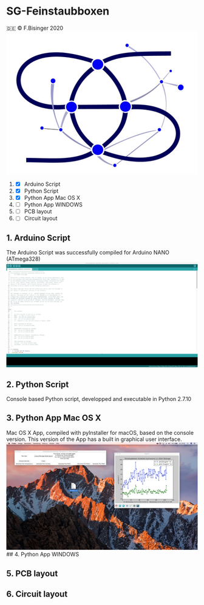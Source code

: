 # SG-Feinstaubboxen
:de: © F.Bisinger 2020
![Logo](/img/Logo_SG_Digitalisierung.jpg)
1. - [x] Arduino Script
2. - [x] Python Script
3. - [x] Python App Mac OS X
4. - [ ] Python App WINDOWS
5. - [ ] PCB layout
6. - [ ] Circuit layout
## 1. Arduino Script
The Arduino Script was successfully compiled for Arduino NANO (ATmega328)
![Arduino](/img/figure_5.png)
## 2. Python Script
Console based Python script, developped and executable in Python 2.7.10
## 3. Python App Mac OS X
Mac OS X App, compiled with pyInstaller for macOS, based on the console version.
This version of the App has a built in graphical user interface.
![macOS](/img/figure_4.png)## 4. Python App WINDOWS
## 5. PCB layout
## 6. Circuit layout
